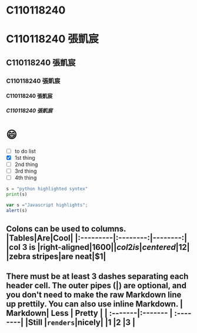# C110118240 
# C110118240 張凱宸
## C110118240 張凱宸
### C110118240 張凱宸
#### C110118240 張凱宸
##### C110118240 張凱宸
# 😄

- [ ] to do list
- [x] 1st thing
- [ ] 2nd thing
- [ ] 3rd thing
- [ ] 4th thing

```python
s = "python highlighted syntex"
print(s)
```

```js
var s ="Javascript highlights";
alert(s)
```

Colons can be used to columns.
|Tables|Are|Cool|
|:---------|:--------:|--------:|
|col 3 is |right-aligned|$1600|
|col 2 is | centered|$12|
|zebra stripes|are neat|$1|
----
There must be at least 3 dashes separating each header cell.
The outer pipes (|) are optional, and you don't need to make the raw Markdown line up prettily. You can also use inline Markdown.
| Markdown| Less    | Pretty   |
| :-------|:------- | :--------|
|Still    |`renders`|**nicely**|
|1        |2        |3         |
----

